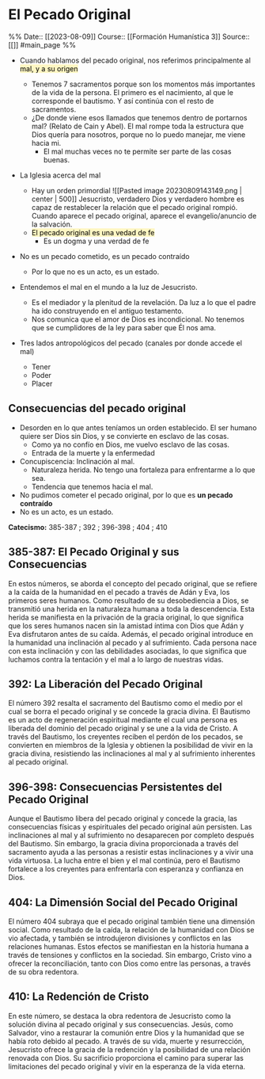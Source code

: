 # El Pecado Original

%%
Date:: [[2023-08-09]]
Course:: [[Formación Humanística 3]]
Source:: [[]] #main_page 
%%

- Cuando hablamos del pecado original, nos referimos principalmente al <mark style="background: #FFF3A3A6;">mal, y a su origen</mark>
	- Tenemos 7 sacramentos porque son los momentos más importantes de la vida de la persona. El primero es el nacimiento, al que le corresponde el bautismo. Y así continúa con el resto de sacramentos.
	- ¿De donde viene esos llamados que tenemos dentro de portarnos mal? (Relato de Cain y Abel). El mal rompe toda la estructura que Dios quería para nosotros, porque no lo puedo manejar, me viene hacia mi.
		- El mal muchas veces no te permite ser parte de las cosas buenas.
- La Iglesia acerca del mal
	- Hay un orden primordial
		![[Pasted image 20230809143149.png | center | 500]]
		Jesucristo, verdadero Dios y verdadero hombre es capaz de restablecer la relación que el pecado original rompió. Cuando aparece el pecado original, aparece el evangelio/anuncio de la salvación.
	- <mark style="background: #FFF3A3A6;">El pecado original es una vedad de fe</mark>
		- Es un dogma y una verdad de fe

- No es un pecado cometido, es un pecado contraído
	- Por lo que no es un acto, es un estado.
- Entendemos el mal en el mundo a la luz de Jesucristo.
	- Es el mediador y la plenitud de la revelación. Da luz a lo que el padre ha ido construyendo en el antiguo testamento.
	- Nos comunica que el amor de Dios es incondicional. No tenemos que se cumplidores de la ley para saber que Él nos ama.
- Tres lados antropológicos del pecado (canales por donde accede el mal)
	- Tener
	- Poder
	- Placer
## Consecuencias del pecado original
- Desorden en lo que antes teníamos un orden establecido. El ser humano quiere ser Dios sin Dios, y se convierte en esclavo de las cosas.
	- Como ya no confío en Dios, me vuelvo esclavo de las cosas.
	- Entrada de la muerte y la enfermedad
- Concupiscencia: Inclinación al mal.
	- Naturaleza herida. No tengo una fortaleza para enfrentarme a lo que sea.
	- Tendencia que tenemos hacia el mal. 
- No pudimos cometer el pecado original, por lo que es **un pecado contraído**
- No es un acto, es un estado.


**Catecismo:** 385-387 ; 392 ; 396-398 ; 404 ; 410

## 385-387: El Pecado Original y sus Consecuencias 
En estos números, se aborda el concepto del pecado original, que se refiere a la caída de la humanidad en el pecado a través de Adán y Eva, los primeros seres humanos. Como resultado de su desobediencia a Dios, se transmitió una herida en la naturaleza humana a toda la descendencia. Esta herida se manifiesta en la privación de la gracia original, lo que significa que los seres humanos nacen sin la amistad íntima con Dios que Adán y Eva disfrutaron antes de su caída. Además, el pecado original introduce en la humanidad una inclinación al pecado y al sufrimiento. Cada persona nace con esta inclinación y con las debilidades asociadas, lo que significa que luchamos contra la tentación y el mal a lo largo de nuestras vidas.

## 392: La Liberación del Pecado Original
El número 392 resalta el sacramento del Bautismo como el medio por el cual se borra el pecado original y se concede la gracia divina. El Bautismo es un acto de regeneración espiritual mediante el cual una persona es liberada del dominio del pecado original y se une a la vida de Cristo. A través del Bautismo, los creyentes reciben el perdón de los pecados, se convierten en miembros de la Iglesia y obtienen la posibilidad de vivir en la gracia divina, resistiendo las inclinaciones al mal y al sufrimiento inherentes al pecado original.

## 396-398: Consecuencias Persistentes del Pecado Original
Aunque el Bautismo libera del pecado original y concede la gracia, las consecuencias físicas y espirituales del pecado original aún persisten. Las inclinaciones al mal y al sufrimiento no desaparecen por completo después del Bautismo. Sin embargo, la gracia divina proporcionada a través del sacramento ayuda a las personas a resistir estas inclinaciones y a vivir una vida virtuosa. La lucha entre el bien y el mal continúa, pero el Bautismo fortalece a los creyentes para enfrentarla con esperanza y confianza en Dios.

## 404: La Dimensión Social del Pecado Original 
El número 404 subraya que el pecado original también tiene una dimensión social. Como resultado de la caída, la relación de la humanidad con Dios se vio afectada, y también se introdujeron divisiones y conflictos en las relaciones humanas. Estos efectos se manifiestan en la historia humana a través de tensiones y conflictos en la sociedad. Sin embargo, Cristo vino a ofrecer la reconciliación, tanto con Dios como entre las personas, a través de su obra redentora.

## 410: La Redención de Cristo 
En este número, se destaca la obra redentora de Jesucristo como la solución divina al pecado original y sus consecuencias. Jesús, como Salvador, vino a restaurar la comunión entre Dios y la humanidad que se había roto debido al pecado. A través de su vida, muerte y resurrección, Jesucristo ofrece la gracia de la redención y la posibilidad de una relación renovada con Dios. Su sacrificio proporciona el camino para superar las limitaciones del pecado original y vivir en la esperanza de la vida eterna.
